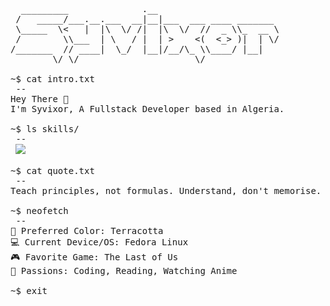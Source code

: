 <pre>
  _________              .__                        
 /   _____/___.__.___  __|__|___  ___ ____ _______  
 \_____  \<   |  |\  \/ /|  |\  \/  //  _ \\_  __ \ 
 /        \\___  | \   / |  | >    <(  <_> )|  | \/ 
/_______  // ____|  \_/  |__|/__/\_ \\____/ |__|    
        \/ \/                      \/               

~$ cat intro.txt
 --
Hey There 👋
I'm Syvixor, A Fullstack Developer based in Algeria.

~$ ls skills/
 --
 <img src="https://skills.syvixor.com/api/icons?i=typescript,python,nodejs,expressjs,mongodb,nuxt,drizzle,postgresql,vaxee,zod,tailwindcss,git,docker,figma&theme=light&perline=8" />

~$ cat quote.txt
 --
Teach principles, not formulas. Understand, don't memorise.

~$ neofetch
 --
🎨 Preferred Color: Terracotta
💻 Current Device/OS: Fedora Linux
🎮 Favorite Game: The Last of Us
🌸 Passions: Coding, Reading, Watching Anime

~$ exit
</pre>
